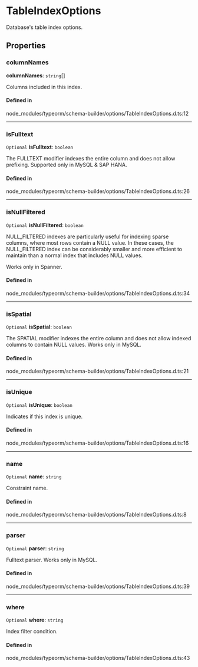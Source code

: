 # TableIndexOptions

Database's table index options.

## Properties

### columnNames

 **columnNames**: `string`[]

Columns included in this index.

#### Defined in

node_modules/typeorm/schema-builder/options/TableIndexOptions.d.ts:12

___

### isFulltext

 `Optional` **isFulltext**: `boolean`

The FULLTEXT modifier indexes the entire column and does not allow prefixing.
Supported only in MySQL & SAP HANA.

#### Defined in

node_modules/typeorm/schema-builder/options/TableIndexOptions.d.ts:26

___

### isNullFiltered

 `Optional` **isNullFiltered**: `boolean`

NULL_FILTERED indexes are particularly useful for indexing sparse columns, where most rows contain a NULL value.
In these cases, the NULL_FILTERED index can be considerably smaller and more efficient to maintain than
a normal index that includes NULL values.

Works only in Spanner.

#### Defined in

node_modules/typeorm/schema-builder/options/TableIndexOptions.d.ts:34

___

### isSpatial

 `Optional` **isSpatial**: `boolean`

The SPATIAL modifier indexes the entire column and does not allow indexed columns to contain NULL values.
Works only in MySQL.

#### Defined in

node_modules/typeorm/schema-builder/options/TableIndexOptions.d.ts:21

___

### isUnique

 `Optional` **isUnique**: `boolean`

Indicates if this index is unique.

#### Defined in

node_modules/typeorm/schema-builder/options/TableIndexOptions.d.ts:16

___

### name

 `Optional` **name**: `string`

Constraint name.

#### Defined in

node_modules/typeorm/schema-builder/options/TableIndexOptions.d.ts:8

___

### parser

 `Optional` **parser**: `string`

Fulltext parser.
Works only in MySQL.

#### Defined in

node_modules/typeorm/schema-builder/options/TableIndexOptions.d.ts:39

___

### where

 `Optional` **where**: `string`

Index filter condition.

#### Defined in

node_modules/typeorm/schema-builder/options/TableIndexOptions.d.ts:43
